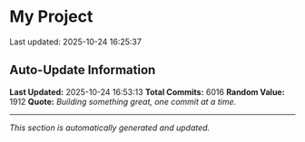# My Project


Last updated: 2025-10-24 16:25:37







































































































































































































































































































































































































































































































































































































































































































































































































































































































































































































































































































































































































































































































































































































































































































































































































































































































































































































































































































































































































































































































































































































































































































































































































































































































































































































































































































































































































































































































































































































































































































































































































































































































































































































































































































































































































































































































































































































































































































































































































































































































































































































































































































































































































































































































































































































































































































































































































































































































































































































































































































































































































































































































































































































































































































































































































































































































































































































































































































































































































































































































































































































































































































































































































































































































































































































































































## Auto-Update Information

**Last Updated:** 2025-10-24 16:53:13
**Total Commits:** 6016
**Random Value:** 1912
**Quote:** _Building something great, one commit at a time._

---
_This section is automatically generated and updated._